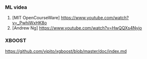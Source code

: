 ### ML videa

1.  [MIT OpenCourseWare] https://www.youtube.com/watch?v=_PwhiWxHK8o
2.  [Andrew Ng] https://www.youtube.com/watch?v=HwQQXs4Nyjo

### XBOOST

https://github.com/vipito/xgboost/blob/master/doc/index.md
